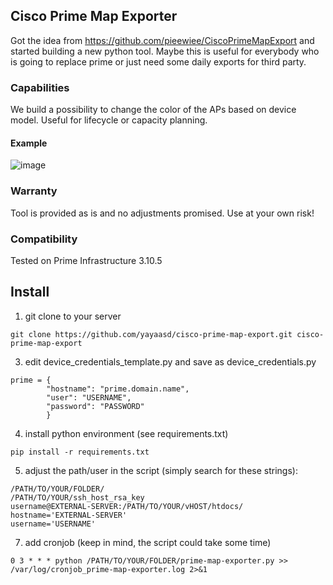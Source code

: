 ## Cisco Prime Map Exporter

Got the idea from https://github.com/pieewiee/CiscoPrimeMapExport and started building a new python tool.
Maybe this is useful for everybody who is going to replace prime or just need some daily exports for third party.

### Capabilities
We build a possibility to change the color of the APs based on device model. Useful for lifecycle or capacity planning.

#### Example
![image](https://github.com/user-attachments/assets/be9f34cc-d49a-49df-8be9-fb2c6fcb2cf0)

### Warranty
Tool is provided as is and no adjustments promised. Use at your own risk!

### Compatibility
Tested on Prime Infrastructure 3.10.5

## Install
1. git clone to your server
```
git clone https://github.com/yayaasd/cisco-prime-map-export.git cisco-prime-map-export
```
3. edit device_credentials_template.py and save as device_credentials.py
```
prime = {
        "hostname": "prime.domain.name",
        "user": "USERNAME",
        "password": "PASSWORD"
        }
```
4. install python environment (see requirements.txt)
```
pip install -r requirements.txt
```
5. adjust the path/user in the script (simply search for these strings):
```
/PATH/TO/YOUR/FOLDER/
/PATH/TO/YOUR/ssh_host_rsa_key
username@EXTERNAL-SERVER:/PATH/TO/YOUR/vHOST/htdocs/
hostname='EXTERNAL-SERVER'
username='USERNAME'
```
7. add cronjob (keep in mind, the script could take some time)
```
0 3 * * * python /PATH/TO/YOUR/FOLDER/prime-map-exporter.py >> /var/log/cronjob_prime-map-exporter.log 2>&1
```
